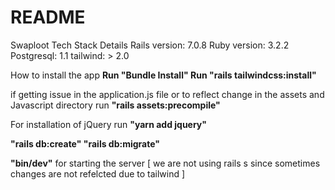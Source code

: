 # README
Swaploot Tech Stack Details
Rails version: 7.0.8
Ruby version: 3.2.2
Postgresql: 1.1
tailwind: > 2.0

How to install the app
**Run "Bundle Install"
Run "rails tailwindcss:install"**

if getting issue in the application.js file or to reflect change in the assets and Javascript directory run
**"rails assets:precompile"**

For installation of jQuery run
**"yarn add jquery"**

**"rails db:create"
"rails db:migrate"**

**"bin/dev"** for starting the server [ we are not using rails s since sometimes changes are not refelcted due to tailwind ]


